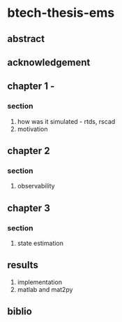 # btech-thesis-ems
## abstract
## acknowledgement 

## chapter 1 - 
### section
1. how was it simulated - rtds, rscad
2. motivation 

## chapter 2
### section 
1. observability  

## chapter 3
### section 
1. state estimation 

## results 
1. implementation 
2. matlab and mat2py 

## biblio

